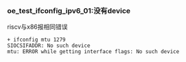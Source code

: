 ### oe_test_ifconfig_ipv6_01:没有device

riscv与x86报相同错误

```
+ ifconfig mtu 1279
SIOCSIFADDR: No such device
mtu: ERROR while getting interface flags: No such device
```

